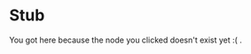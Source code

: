 # Stub

You got here because the node you clicked doesn't exist yet :( .

[//begin]: # "Autogenerated link references for markdown compatibility"
[reverse-engineering-games]: .././bubbles/stub "reverse-engineering-games"
[burden-of-proof.md]: .././bubbles/stub "burden-of-proof.md"
[primary-visual-cortex]: .././bubbles/stub "primary-visual-cortex"
[inferotemporal-cortex]: .././bubbles/stub "inferotemporal-cortex"
[computation]: .././bubbles/stub "computation"
[text-i-have-no-mouth-and-i-must-scream]: .././bubbles/stub "text-i-have-no-mouth-and-i-must-scream"
[wayward]: .././bubbles/stub "wayward"
[phosphenes]: .././bubbles/stub "phosphenes"
[video-the-paradox-of-rules-in-games-and-life]: .././bubbles/stub "video-the-paradox-of-rules-in-games-and-life"
[you-research-what-strikes-you-deeply]: .././bubbles/stub "you-research-what-strikes-you-deeply"
[imagine-24-balls]: .././bubbles/stub "imagine-24-balls"
[intuitive-physics]: .././bubbles/stub "intuitive-physics"
[perspective-reality]: .././bubbles/stub "perspective-reality"
[text-horizonte-de-sucesos]: .././bubbles/stub "text-horizonte-de-sucesos"
[learn-from-the-machine]: .././bubbles/stub "learn-from-the-machine"
[connectome]: .././bubbles/stub "connectome"
[building-before-knowing]: .././bubbles/stub "building-before-knowing"
[//end]: # "Autogenerated link references"

